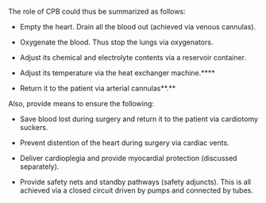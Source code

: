 The role of CPB could thus be summarized as follows:

- Empty the heart. Drain all the blood out (achieved via venous cannulas).

- Oxygenate the blood. Thus stop the lungs via oxygenators.

- Adjust its chemical and electrolyte contents via a reservoir container.

- Adjust its temperature via the heat exchanger machine.****

- Return it to the patient via arterial cannulas**.**

Also, provide means to ensure the following:

- Save blood lost during surgery and return it to the patient via cardiotomy suckers.

- Prevent distention of the heart during surgery via cardiac vents.

- Deliver cardioplegia and provide myocardial protection (discussed separately).

- Provide safety nets and standby pathways (safety adjuncts). This is all achieved via a closed circuit driven by pumps and connected by tubes.